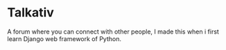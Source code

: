 # Talkativ
A forum where you can connect with other people, I made this when i first learn Django web framework of Python.
